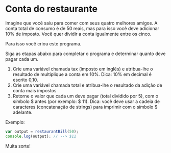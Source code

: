 # Conta do restaurante

Imagine que você saiu para comer com seus quatro melhores amigos. A conta total
de consumo é de 50 reais, mas para isso você deve adicionar 10% de imposto. Você
quer dividir a conta igualmente entre os cinco.

Para isso você criou este programa.

Siga as etapas abaixo para completar o programa e determinar
quanto deve pagar cada um.

1. Crie uma variável chamada tax (imposto em inglês) e atribua-lhe o resultado
   de multiplique a conta em 10%. Dica: 10% em decimal é escrito 0,10.
2. Crie uma variável chamada total e atribua-lhe o resultado da adição de conta
   mais impostos
3. Retorne o valor que cada um deve pagar (total dividido por 5), com o símbolo
   $ antes (por exemplo: $ 11). Dica: você deve usar a cadeia de caracteres
   (concatenação de strings) para imprimir com o símbolo $ adelante.

Exemplo:

```js
var output = restaurantBill(50);
console.log(output); // --> $11
```

Muita sorte!
